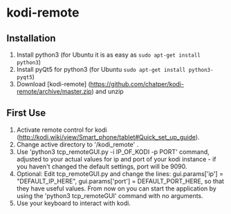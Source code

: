 # kodi-remote

## Installation

1. Install python3 (for Ubuntu it is as easy as ```sudo apt-get install python3```)
2. Install pyQt5 for python3 (for Ubuntu ```sudo apt-get install python3-pyqt5```)
3. Download [kodi-remote] (https://github.com/chatper/kodi-remote/archive/master.zip) and unzip


## First Use

1. Activate remote control for kodi (http://kodi.wiki/view/Smart_phone/tablet#Quick_set_up_guide).
2. Change active directory to '/kodi_remote' .
3. Use 'python3 tcp_remoteGUI.py -i IP_OF_KODI -p PORT' command, adjusted to your actual values for ip and port of your kodi instance - if you haven't changed the default settings, port will be 9090.
4. Optional: Edit tcp_remoteGUI.py and change the lines:
    gui.params['ip'] = "DEFAULT_IP_HERE",
    gui.params['port'] = DEFAULT_PORT_HERE,
so that they have useful values. From now on you can start the application by using the 'python3 tcp_remoteGUI' command with no arguments.
5. Use your keyboard to interact with kodi.
